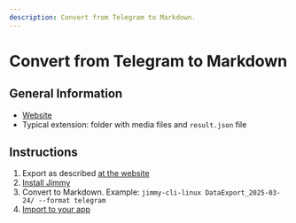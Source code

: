 ```yaml
---
description: Convert from Telegram to Markdown.
---
```


# Convert from Telegram to Markdown

## General Information

- [Website](https://telegram.org/)
- Typical extension: folder with media files and `result.json` file

## Instructions

1. Export as described [at the website](https://telegram.org/blog/export-and-more)
2. [Install Jimmy](../index.md#installation)
3. Convert to Markdown. Example: `jimmy-cli-linux DataExport_2025-03-24/ --format telegram`
4. [Import to your app](../import_instructions.md)

